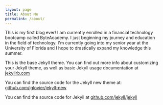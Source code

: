 ```yaml
---
layout: page
title: About Me
permalink: /about/
---
```


This is my first blog ever! I am currently enrolled in a financial technology bootcamp called ByteAcademy. I just beginning my journey and education in the field of technology. I'm currently going into my senior year at the University of Florida and I hope to drastically expand my knowledge this summer.



This is the base Jekyll theme. You can find out more info about customizing your Jekyll theme, as well as basic Jekyll usage documentation at [jekyllrb.com](http://jekyllrb.com/)

You can find the source code for the Jekyll new theme at: [github.com/jglovier/jekyll-new](https://github.com/jglovier/jekyll-new)

You can find the source code for Jekyll at [github.com/jekyll/jekyll](https://github.com/jekyll/jekyll)
